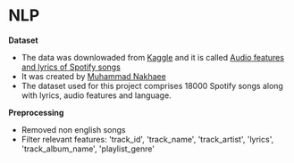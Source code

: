 # NLP

**Dataset** 
* The data was downlowaded from [Kaggle](https://www.kaggle.com/datasets) and it is called [Audio features and lyrics of Spotify songs](https://www.kaggle.com/imuhammad/audio-features-and-lyrics-of-spotify-songs) 
* It was created by [Muhammad Nakhaee](https://www.kaggle.com/imuhammad)
* The dataset used for this project comprises 18000 Spotify songs along with lyrics, audio features and language.

**Preprocessing**
* Removed non english songs
* Filter relevant features: 'track_id', 'track_name', 'track_artist', 'lyrics', 'track_album_name', 'playlist_genre'


